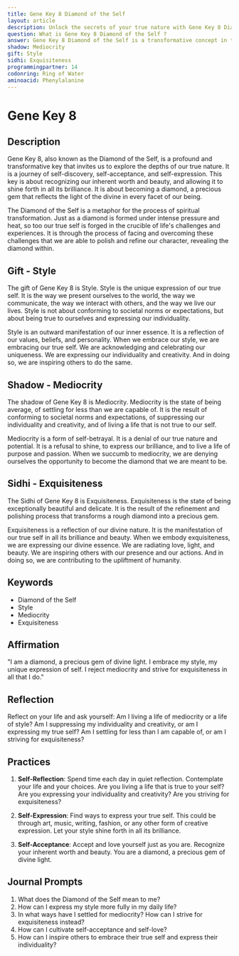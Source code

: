 ```yaml
---
title: Gene Key 8 Diamond of the Self
layout: article
description: Unlock the secrets of your true nature with Gene Key 8 Diamond of the Self. Embark on a transformative journey of self-discovery, self-acceptance, and self-expression. Shine bright, be exquisite!
question: What is Gene Key 8 Diamond of the Self ?
answer: Gene Key 8 Diamond of the Self is a transformative concept in the Gene Keys system. It represents the journey of self-discovery and enlightenment, leading to the ultimate realization of one's true, radiant self.
shadow: Mediocrity
gift: Style
sidhi: Exquisiteness
programmingpartner: 14
codonring: Ring of Water
aminoacid: Phenylalanine
---
```

# Gene Key 8

## Description

Gene Key 8, also known as the Diamond of the Self, is a profound and transformative key that invites us to explore the depths of our true nature. It is a journey of self-discovery, self-acceptance, and self-expression. This key is about recognizing our inherent worth and beauty, and allowing it to shine forth in all its brilliance. It is about becoming a diamond, a precious gem that reflects the light of the divine in every facet of our being.

The Diamond of the Self is a metaphor for the process of spiritual transformation. Just as a diamond is formed under intense pressure and heat, so too our true self is forged in the crucible of life's challenges and experiences. It is through the process of facing and overcoming these challenges that we are able to polish and refine our character, revealing the diamond within.

## Gift - Style

The gift of Gene Key 8 is Style. Style is the unique expression of our true self. It is the way we present ourselves to the world, the way we communicate, the way we interact with others, and the way we live our lives. Style is not about conforming to societal norms or expectations, but about being true to ourselves and expressing our individuality.

Style is an outward manifestation of our inner essence. It is a reflection of our values, beliefs, and personality. When we embrace our style, we are embracing our true self. We are acknowledging and celebrating our uniqueness. We are expressing our individuality and creativity. And in doing so, we are inspiring others to do the same.

## Shadow - Mediocrity

The shadow of Gene Key 8 is Mediocrity. Mediocrity is the state of being average, of settling for less than we are capable of. It is the result of conforming to societal norms and expectations, of suppressing our individuality and creativity, and of living a life that is not true to our self.

Mediocrity is a form of self-betrayal. It is a denial of our true nature and potential. It is a refusal to shine, to express our brilliance, and to live a life of purpose and passion. When we succumb to mediocrity, we are denying ourselves the opportunity to become the diamond that we are meant to be.

## Sidhi - Exquisiteness

The Sidhi of Gene Key 8 is Exquisiteness. Exquisiteness is the state of being exceptionally beautiful and delicate. It is the result of the refinement and polishing process that transforms a rough diamond into a precious gem.

Exquisiteness is a reflection of our divine nature. It is the manifestation of our true self in all its brilliance and beauty. When we embody exquisiteness, we are expressing our divine essence. We are radiating love, light, and beauty. We are inspiring others with our presence and our actions. And in doing so, we are contributing to the upliftment of humanity.

## Keywords

- Diamond of the Self
- Style
- Mediocrity
- Exquisiteness

## Affirmation

"I am a diamond, a precious gem of divine light. I embrace my style, my unique expression of self. I reject mediocrity and strive for exquisiteness in all that I do."

## Reflection

Reflect on your life and ask yourself: Am I living a life of mediocrity or a life of style? Am I suppressing my individuality and creativity, or am I expressing my true self? Am I settling for less than I am capable of, or am I striving for exquisiteness?

## Practices

1. **Self-Reflection**: Spend time each day in quiet reflection. Contemplate your life and your choices. Are you living a life that is true to your self? Are you expressing your individuality and creativity? Are you striving for exquisiteness?

2. **Self-Expression**: Find ways to express your true self. This could be through art, music, writing, fashion, or any other form of creative expression. Let your style shine forth in all its brilliance.

3. **Self-Acceptance**: Accept and love yourself just as you are. Recognize your inherent worth and beauty. You are a diamond, a precious gem of divine light.

## Journal Prompts

1. What does the Diamond of the Self mean to me?
2. How can I express my style more fully in my daily life?
3. In what ways have I settled for mediocrity? How can I strive for exquisiteness instead?
4. How can I cultivate self-acceptance and self-love?
5. How can I inspire others to embrace their true self and express their individuality?